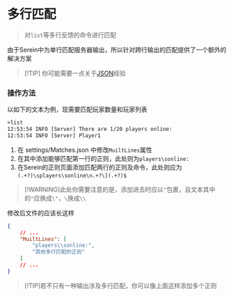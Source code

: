 
# 多行匹配

>对`list`等多行反馈的命令进行匹配

由于Serein中为单行匹配服务器输出，所以针对跨行输出的匹配提供了一个额外的解决方案

>[!TIP] 你可能需要一点关于[JSON](https://www.runoob.com/json/json-tutorial.html)经验

### 操作方法

以如下的文本为例，现需要匹配玩家数量和玩家列表

```txt
>list
12:53:54 INFO [Server] There are 1/20 players online:
12:53:54 INFO [Server] Player1
```

1. 在 settings/Matches.json 中修改`MuiltLines`属性
2. 在其中添加能够匹配第一行的正则，此处则为`players\sonline:`
3. 在Serein的正则页面添加匹配两行的正则及命令，此处则应为`(.+?)\splayers\sonline\n.+?\](.+?)$`

>[!WARNING]此处你需要注意的是，添加进去时应以`"`包裹，且文本其中的`"`应换成`\"`，`\`换成`\\`  

修改后文件的应该长这样

```json
{
    // ...
    "MuiltLines": [
        "players\\sonline:",
        "其他多行匹配的正则"
    ]
    // ...
}
```

>[!TIP]若不只有一种输出涉及多行匹配，你可以像上面这样添加多个正则
